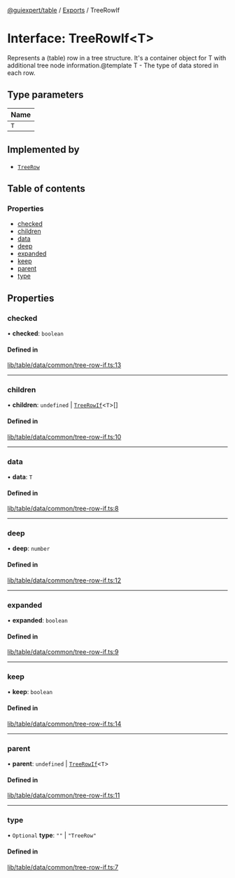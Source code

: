 [@guiexpert/table](../README.md) / [Exports](../modules.md) / TreeRowIf

# Interface: TreeRowIf\<T\>

Represents a (table) row in a tree structure. It's a container object for T with additional tree node information.@template T - The type of data stored in each row.

## Type parameters

| Name |
| :------ |
| `T` |

## Implemented by

- [`TreeRow`](../classes/TreeRow.md)

## Table of contents

### Properties

- [checked](TreeRowIf.md#checked)
- [children](TreeRowIf.md#children)
- [data](TreeRowIf.md#data)
- [deep](TreeRowIf.md#deep)
- [expanded](TreeRowIf.md#expanded)
- [keep](TreeRowIf.md#keep)
- [parent](TreeRowIf.md#parent)
- [type](TreeRowIf.md#type)

## Properties

### checked

• **checked**: `boolean`

#### Defined in

[lib/table/data/common/tree-row-if.ts:13](https://github.com/guiexperttable/ge-table/blob/65066c0/libs/table/src/lib/table/data/common/tree-row-if.ts#L13)

___

### children

• **children**: `undefined` \| [`TreeRowIf`](TreeRowIf.md)\<`T`\>[]

#### Defined in

[lib/table/data/common/tree-row-if.ts:10](https://github.com/guiexperttable/ge-table/blob/65066c0/libs/table/src/lib/table/data/common/tree-row-if.ts#L10)

___

### data

• **data**: `T`

#### Defined in

[lib/table/data/common/tree-row-if.ts:8](https://github.com/guiexperttable/ge-table/blob/65066c0/libs/table/src/lib/table/data/common/tree-row-if.ts#L8)

___

### deep

• **deep**: `number`

#### Defined in

[lib/table/data/common/tree-row-if.ts:12](https://github.com/guiexperttable/ge-table/blob/65066c0/libs/table/src/lib/table/data/common/tree-row-if.ts#L12)

___

### expanded

• **expanded**: `boolean`

#### Defined in

[lib/table/data/common/tree-row-if.ts:9](https://github.com/guiexperttable/ge-table/blob/65066c0/libs/table/src/lib/table/data/common/tree-row-if.ts#L9)

___

### keep

• **keep**: `boolean`

#### Defined in

[lib/table/data/common/tree-row-if.ts:14](https://github.com/guiexperttable/ge-table/blob/65066c0/libs/table/src/lib/table/data/common/tree-row-if.ts#L14)

___

### parent

• **parent**: `undefined` \| [`TreeRowIf`](TreeRowIf.md)\<`T`\>

#### Defined in

[lib/table/data/common/tree-row-if.ts:11](https://github.com/guiexperttable/ge-table/blob/65066c0/libs/table/src/lib/table/data/common/tree-row-if.ts#L11)

___

### type

• `Optional` **type**: ``""`` \| ``"TreeRow"``

#### Defined in

[lib/table/data/common/tree-row-if.ts:7](https://github.com/guiexperttable/ge-table/blob/65066c0/libs/table/src/lib/table/data/common/tree-row-if.ts#L7)

